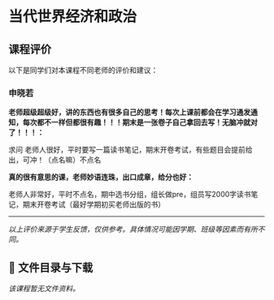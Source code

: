 # 当代世界经济和政治

## 课程评价

以下是同学们对本课程不同老师的评价和建议：

### 申晓若

**老师超级超级好，讲的东西也有很多自己的思考！每次上课前都会在学习通发通知，每次都不一样但都很有趣！！！期末是一张卷子自己拿回去写！无脑冲就对了！！！：**

求问 老师人很好，平时要写一篇读书笔记，期末开卷考试，有些题目会提前给出，可冲！（点名嘛）不点名

**真的很有意思的课，老师妙语连珠，出口成章，给分也好：**

老师人非常好，平时不点名，期中选书分组，组长做pre，组员写2000字读书笔记，期末开卷考试（最好学期初买老师出版的书）

---

*以上评价来源于学生反馈，仅供参考。具体情况可能因学期、班级等因素而有所不同。*
## 📄 文件目录与下载

_该课程暂无文件资料。_
